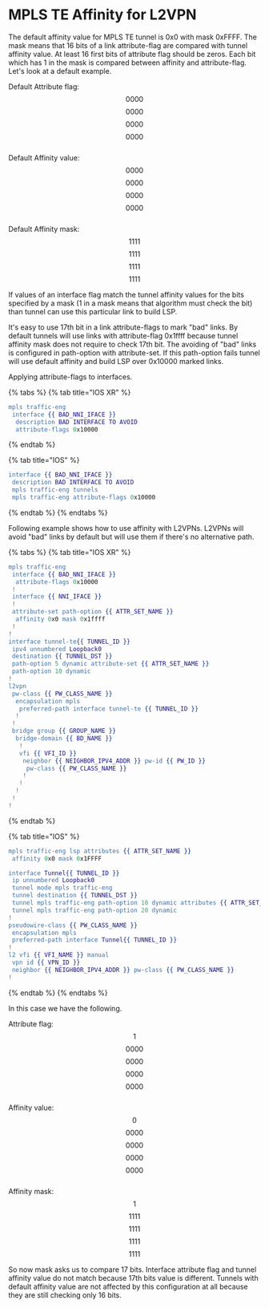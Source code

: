 # MPLS TE Affinity for L2VPN

The default affinity value for MPLS TE tunnel is 0x0 with mask 0xFFFF. The mask means that 16 bits of a link attribute-flag are compared with tunnel affinity value. At least 16 first bits of attribute flag should be zeros. Each bit which has 1 in the mask is compared between affinity and attribute-flag. Let's look at a default example.

Default Attribute flag: $$0000$$$$0000$$$$0000$$$$0000$$  
Default Affinity value: $$0000$$$$0000$$$$0000$$$$0000$$  
Default Affinity mask: $$1111$$$$1111$$$$1111$$$$1111$$ 

If values of an interface flag match the tunnel affinity values for the bits specified by a mask \(1 in a mask means that algorithm must check the bit\) than tunnel can use this particular link to build LSP.

It's easy to use 17th bit in a link attribute-flags to mark "bad" links. By default tunnels will use links with attribute-flag 0x1ffff because tunnel affinity mask does not require to check 17th bit. The avoiding of "bad" links is configured in path-option with attribute-set. If this path-option fails tunnel will use default affinity and build LSP over 0x10000 marked links.

Applying attribute-flags to interfaces.

{% tabs %}
{% tab title="IOS XR" %}
```erlang
mpls traffic-eng
 interface {{ BAD_NNI_IFACE }}
  description BAD INTERFACE TO AVOID
  attribute-flags 0x10000
```
{% endtab %}

{% tab title="IOS" %}
```erlang
interface {{ BAD_NNI_IFACE }}
 description BAD INTERFACE TO AVOID
 mpls traffic-eng tunnels
 mpls traffic-eng attribute-flags 0x10000
```
{% endtab %}
{% endtabs %}

Following example shows how to use affinity with L2VPNs. L2VPNs will avoid "bad" links by default but will use them if there's no alternative path.

{% tabs %}
{% tab title="IOS XR" %}
```erlang
mpls traffic-eng
 interface {{ BAD_NNI_IFACE }}
  attribute-flags 0x10000
 !
 interface {{ NNI_IFACE }}
 !
 attribute-set path-option {{ ATTR_SET_NAME }}
  affinity 0x0 mask 0x1ffff
 !
!
interface tunnel-te{{ TUNNEL_ID }}
 ipv4 unnumbered Loopback0
 destination {{ TUNNEL_DST }}
 path-option 5 dynamic attribute-set {{ ATTR_SET_NAME }}
 path-option 10 dynamic
!
l2vpn
 pw-class {{ PW_CLASS_NAME }}
  encapsulation mpls
   preferred-path interface tunnel-te {{ TUNNEL_ID }}
  !
 !
 bridge group {{ GROUP_NAME }}
  bridge-domain {{ BD_NAME }}
   !
   vfi {{ VFI_ID }}
    neighbor {{ NEIGHBOR_IPV4_ADDR }} pw-id {{ PW_ID }}
     pw-class {{ PW_CLASS_NAME }}
    !
   !
  !
 !
!
```
{% endtab %}

{% tab title="IOS" %}
```erlang
mpls traffic-eng lsp attributes {{ ATTR_SET_NAME }}
 affinity 0x0 mask 0x1FFFF

interface Tunnel{{ TUNNEL_ID }}
 ip unnumbered Loopback0
 tunnel mode mpls traffic-eng
 tunnel destination {{ TUNNEL_DST }}
 tunnel mpls traffic-eng path-option 10 dynamic attributes {{ ATTR_SET_NAME }}
 tunnel mpls traffic-eng path-option 20 dynamic
!
pseudowire-class {{ PW_CLASS_NAME }}
 encapsulation mpls
 preferred-path interface Tunnel{{ TUNNEL_ID }}
!
l2 vfi {{ VFI_NAME }} manual
 vpn id {{ VPN_ID }}
 neighbor {{ NEIGHBOR_IPV4_ADDR }} pw-class {{ PW_CLASS_NAME }}
!
```
{% endtab %}
{% endtabs %}

In this case we have the following.

Attribute flag: $$1$$$$0000$$$$0000$$$$0000$$$$0000$$  
Affinity value: $$0$$$$0000$$$$0000$$$$0000$$$$0000$$  
Affinity mask: $$1$$$$1111$$$$1111$$$$1111$$$$1111$$ 

So now mask asks us to compare 17 bits. Interface attribute flag and tunnel affinity value do not match because 17th bits value is different. Tunnels with default affinity value are not affected by this configuration at all because they are still checking only 16 bits.

